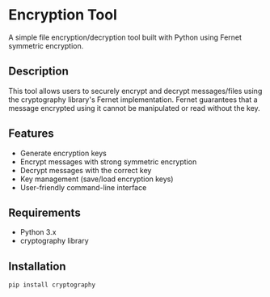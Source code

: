 # Encryption Tool

A simple file encryption/decryption tool built with Python using Fernet symmetric encryption.

## Description
This tool allows users to securely encrypt and decrypt messages/files using the cryptography library's Fernet implementation. Fernet guarantees that a message encrypted using it cannot be manipulated or read without the key.

## Features
- Generate encryption keys
- Encrypt messages with strong symmetric encryption
- Decrypt messages with the correct key
- Key management (save/load encryption keys)
- User-friendly command-line interface

## Requirements
- Python 3.x
- cryptography library

## Installation
```bash
pip install cryptography
